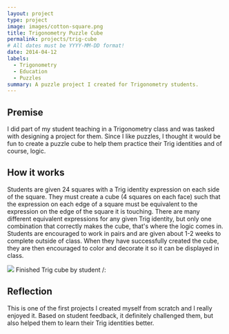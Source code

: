```yaml
---
layout: project
type: project
image: images/cotton-square.png
title: Trigonometry Puzzle Cube
permalink: projects/trig-cube
# All dates must be YYYY-MM-DD format!
date: 2014-04-12
labels:
  - Trigonometry
  - Education
  - Puzzles
summary: A puzzle project I created for Trigonometry students.
---
```


## Premise
I did part of my student teaching in a Trigonometry class and was tasked with designing a project for them.  Since I like puzzles, I thought it would be fun to create a puzzle cube to help them practice their Trig identities and of course, logic.

## How it works
Students are given 24 squares with a Trig identity expression on each side of the square.  They must create a cube (4 squares on each face) such that the expression on each edge of a square must be equivalent to the expression on the edge of the square it is touching.  There are many different equivalent expressions for any given Trig identity, but only one combination that correctly makes the cube, that's where the logic comes in.
Students are encouraged to work in pairs and are given about 1-2 weeks to complete outside of class.
When they have successfully created the cube, they are then encouraged to color and decorate it so it can be displayed in class.

<img class="ui small left circular floated image" src="../images/">
Finished Trig cube by student /: 

## Reflection
This is one of the first projects I created myself from scratch and I really enjoyed it.  Based on student feedback, it definitely challenged them, but also helped them to learn their Trig identities better.



